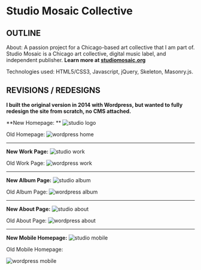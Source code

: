 # Studio Mosaic Collective

## OUTLINE
About: A passion project for a Chicago-based art collective that I am part of. Studio Mosaic is a Chicago art collective, digital music label, and independent publisher. **Learn more at [studiomosaic.org](http://www.studiomosaic.org)**

Technologies used: HTML5/CSS3, Javascript, jQuery, Skeleton, Masonry.js.

## REVISIONS / REDESIGNS
**I built the original version in 2014 with Wordpress, but wanted to fully redesign the site from scratch, no CMS attached.**

**New Homepage:
** ![studio logo](http://s32.postimg.org/a7qyv9e6c/Screen_Shot_2016_05_05_at_10_53_20_AM.jpg)

Old Homepage:
![wordpress home](http://s32.postimg.org/n66ye04ck/Screen_Shot_2016_04_10_at_6_32_50_PM.jpg)

___

**New Work Page:**
![studio work](http://s32.postimg.org/bukl831ms/work.jpg)

Old Work Page:
![wordpress work](http://s32.postimg.org/6abbp2dc4/Screen_Shot_2016_04_10_at_6_33_12_PM.jpg)

___

**New Album Page:**
![studio album](http://s32.postimg.org/fbj0tjxqc/album.jpg)

Old Album Page:
![wordpress album](http://s32.postimg.org/wxo4q3c78/Screen_Shot_2016_04_10_at_6_33_42_PM.jpg)
___
**New About Page:**
![studio about](http://s32.postimg.org/c879t7890/Screen_Shot_2016_05_05_at_11_35_03_AM.jpg)

Old About Page:
![wordpress about](http://s32.postimg.org/7ovhr27b8/Screen_Shot_2016_04_10_at_6_33_00_PM.jpg)
___
**New Mobile Homepage:**
![studio mobile](http://s32.postimg.org/74dakag05/Screen_Shot_2016_04_15_at_11_37_25_PM.png)


Old Mobile Homepage:

![wordpress mobile](http://s32.postimg.org/np9w2ywlh/wordpress_mobile.png)
